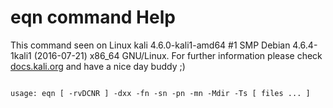 # eqn command Help
 
 This command seen on Linux kali 4.6.0-kali1-amd64 #1 SMP Debian 4.6.4-1kali1 (2016-07-21) x86_64 GNU/Linux. For further information please check [docs.kali.org](docs.kali.org) and have a nice day buddy ;) 

~~~

usage: eqn [ -rvDCNR ] -dxx -fn -sn -pn -mn -Mdir -Ts [ files ... ]

~~~

